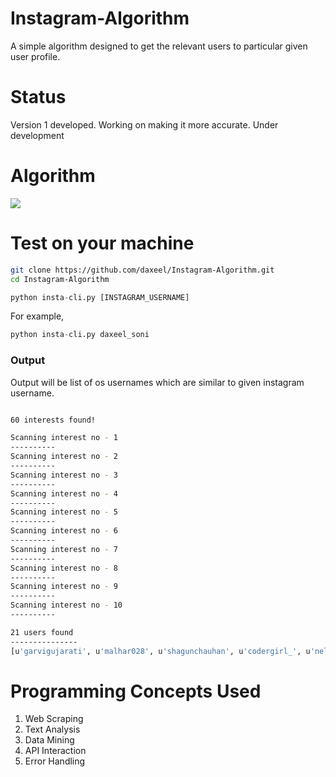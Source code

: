 # Instagram-Algorithm
A simple algorithm designed to get the relevant users to particular given user profile.

# Status
Version 1 developed. Working on making it more accurate.
Under development

# Algorithm
<img src="https://raw.githubusercontent.com/daxeel/Instagram-Algorithm/master/Algoritm_Flowchart(V1).png">

# Test on your machine
```sh
git clone https://github.com/daxeel/Instagram-Algorithm.git
cd Instagram-Algorithm
```
```py
python insta-cli.py [INSTAGRAM_USERNAME]
```
For example,
```py
python insta-cli.py daxeel_soni
```
### Output
Output will be list of os usernames which are similar to given instagram username.
```sh

60 interests found! 

Scanning interest no - 1
----------
Scanning interest no - 2
----------
Scanning interest no - 3
----------
Scanning interest no - 4
----------
Scanning interest no - 5
----------
Scanning interest no - 6
----------
Scanning interest no - 7
----------
Scanning interest no - 8
----------
Scanning interest no - 9
----------
Scanning interest no - 10
----------

21 users found
---------------
[u'garvigujarati', u'malhar028', u'shagunchauhan', u'codergirl_', u'nellysugu', u'mindsetofgreatness', u'motivation.entrepreneur', u'modaecustomizacao', u'lovetutorialsx', u'spoonuniversity', u'houseofhighlights', u'sbwheels_goryaev', u'egeozmat', u'deepika__perfection', u'niralivakil98', u'starvingtime', u'savage.vids', u'flamingeos', u'natgeoyourshot', u'motivation', u'dressmybff']
```

# Programming Concepts Used
1. Web Scraping
2. Text Analysis
3. Data Mining
4. API Interaction
5. Error Handling
